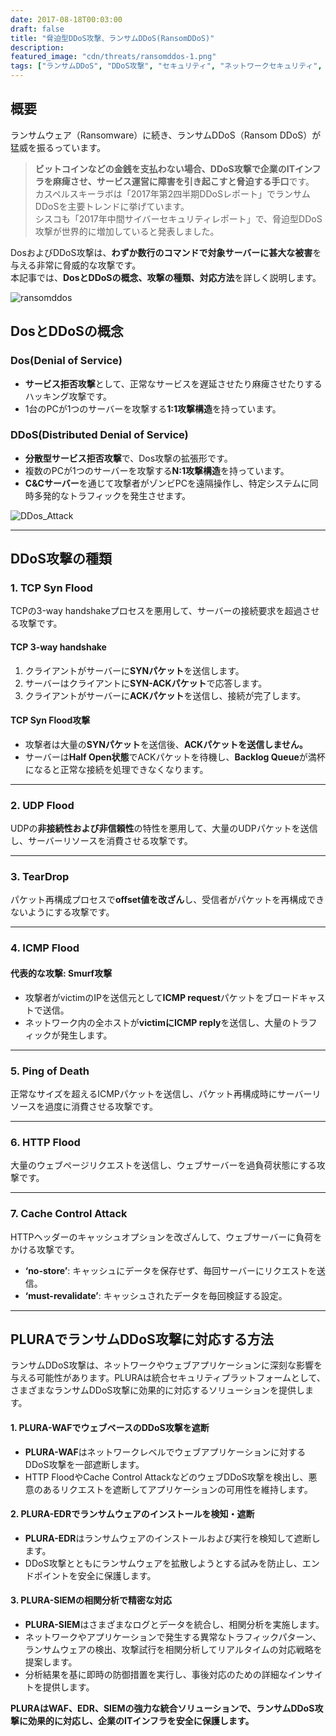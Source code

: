 ```yaml
---
date: 2017-08-18T00:03:00
draft: false
title: "脅迫型DDoS攻撃、ランサムDDoS(RansomDDoS)"
description: 
featured_image: "cdn/threats/ransomddos-1.png"
tags: ["ランサムDDoS", "DDoS攻撃", "セキュリティ", "ネットワークセキュリティ", "DDoS", "TCP Syn Flood", "HTTP Flood", "ICMP Flood"]
---
```


## 概要

ランサムウェア（Ransomware）に続き、ランサムDDoS（Ransom DDoS）が猛威を振るっています。

> **ビットコインなどの金銭を支払わない場合、DDoS攻撃で企業のITインフラを麻痺させ、サービス運営に障害を引き起こすと脅迫する手口**です。  
> カスペルスキーラボは「2017年第2四半期DDoSレポート」でランサムDDoSを主要トレンドに挙げています。  
> シスコも「2017年中間サイバーセキュリティレポート」で、脅迫型DDoS攻撃が世界的に増加していると発表しました。

DosおよびDDoS攻撃は、**わずか数行のコマンドで対象サーバーに甚大な被害**を与える非常に脅威的な攻撃です。  
本記事では、**DosとDDoSの概念、攻撃の種類、対応方法**を詳しく説明します。
<!--more-->
![ransomddos](https://blog.plura.io/cdn/threats/ransomddos-1.png)

## DosとDDoSの概念

### Dos(Denial of Service)
- **サービス拒否攻撃**として、正常なサービスを遅延させたり麻痺させたりするハッキング攻撃です。
- 1台のPCが1つのサーバーを攻撃する**1:1攻撃構造**を持っています。

### DDoS(Distributed Denial of Service)
- **分散型サービス拒否攻撃**で、Dos攻撃の拡張形です。
- 複数のPCが1つのサーバーを攻撃する**N:1攻撃構造**を持っています。
- **C&Cサーバー**を通じて攻撃者がゾンビPCを遠隔操作し、特定システムに同時多発的なトラフィックを発生させます。

![DDos_Attack](https://github.com/user-attachments/assets/7e3b5e3a-f8ef-49cc-aca9-4a94da692c59)

---

## DDoS攻撃の種類

### 1. TCP Syn Flood
TCPの3-way handshakeプロセスを悪用して、サーバーの接続要求を超過させる攻撃です。

#### **TCP 3-way handshake**
1. クライアントがサーバーに**SYNパケット**を送信します。
2. サーバーはクライアントに**SYN-ACKパケット**で応答します。
3. クライアントがサーバーに**ACKパケット**を送信し、接続が完了します。

#### **TCP Syn Flood攻撃**
- 攻撃者は大量の**SYNパケット**を送信後、**ACKパケットを送信しません。**
- サーバーは**Half Open状態**でACKパケットを待機し、**Backlog Queue**が満杯になると正常な接続を処理できなくなります。

---

### 2. UDP Flood
UDPの**非接続性および非信頼性**の特性を悪用して、大量のUDPパケットを送信し、サーバーリソースを消費させる攻撃です。

---

### 3. TearDrop
パケット再構成プロセスで**offset値を改ざん**し、受信者がパケットを再構成できないようにする攻撃です。

---

### 4. ICMP Flood
#### 代表的な攻撃: Smurf攻撃
- 攻撃者がvictimのIPを送信元として**ICMP request**パケットをブロードキャストで送信。
- ネットワーク内の全ホストが**victimにICMP reply**を送信し、大量のトラフィックが発生します。

---

### 5. Ping of Death
正常なサイズを超えるICMPパケットを送信し、パケット再構成時にサーバーリソースを過度に消費させる攻撃です。

---

### 6. HTTP Flood
大量のウェブページリクエストを送信し、ウェブサーバーを過負荷状態にする攻撃です。

---

### 7. Cache Control Attack
HTTPヘッダーのキャッシュオプションを改ざんして、ウェブサーバーに負荷をかける攻撃です。
- **‘no-store’**: キャッシュにデータを保存せず、毎回サーバーにリクエストを送信。
- **‘must-revalidate’**: キャッシュされたデータを毎回検証する設定。

---

## PLURAでランサムDDoS攻撃に対応する方法

ランサムDDoS攻撃は、ネットワークやウェブアプリケーションに深刻な影響を与える可能性があります。PLURAは統合セキュリティプラットフォームとして、さまざまなランサムDDoS攻撃に効果的に対応するソリューションを提供します。

#### **1. PLURA-WAFでウェブベースのDDoS攻撃を遮断**
- **PLURA-WAF**はネットワークレベルでウェブアプリケーションに対するDDoS攻撃を一部遮断します。
- HTTP FloodやCache Control AttackなどのウェブDDoS攻撃を検出し、悪意のあるリクエストを遮断してアプリケーションの可用性を維持します。

#### **2. PLURA-EDRでランサムウェアのインストールを検知・遮断**
- **PLURA-EDR**はランサムウェアのインストールおよび実行を検知して遮断します。
- DDoS攻撃とともにランサムウェアを拡散しようとする試みを防止し、エンドポイントを安全に保護します。

#### **3. PLURA-SIEMの相関分析で精密な対応**
- **PLURA-SIEM**はさまざまなログとデータを統合し、相関分析を実施します。
- ネットワークやアプリケーションで発生する異常なトラフィックパターン、ランサムウェアの検出、攻撃試行を相関分析してリアルタイムの対応戦略を提案します。
- 分析結果を基に即時の防御措置を実行し、事後対応のための詳細なインサイトを提供します。

**PLURAはWAF、EDR、SIEMの強力な統合ソリューションで、ランサムDDoS攻撃に効果的に対応し、企業のITインフラを安全に保護します。**
